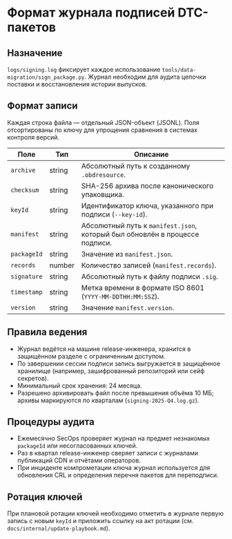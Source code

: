 # Формат журнала подписей DTC-пакетов

## Назначение
`logs/signing.log` фиксирует каждое использование `tools/data-migration/sign_package.py`. Журнал необходим для аудита цепочки поставки и восстановления истории выпусков.

## Формат записи
Каждая строка файла — отдельный JSON-объект (JSONL). Поля отсортированы по ключу для упрощения сравнения в системах контроля версий.

| Поле | Тип | Описание |
|------|-----|----------|
| `archive` | string | Абсолютный путь к созданному `.obdresource`.
| `checksum` | string | SHA-256 архива после канонического упаковщика.
| `keyId` | string | Идентификатор ключа, указанного при подписи (`--key-id`).
| `manifest` | string | Абсолютный путь к `manifest.json`, который был обновлён в процессе подписи.
| `packageId` | string | Значение из `manifest.json`.
| `records` | number | Количество записей (`manifest.records`).
| `signature` | string | Абсолютный путь к файлу подписи `.sig`.
| `timestamp` | string | Метка времени в формате ISO 8601 (`YYYY-MM-DDTHH:MM:SSZ`).
| `version` | string | Значение `manifest.version`.

## Правила ведения
- Журнал ведётся на машине release-инженера, хранится в защищённом разделе с ограниченным доступом.
- По завершении сессии подписи запись выгружается в защищённое хранилище (например, зашифрованный репозиторий или сейф секретов).
- Минимальный срок хранения: 24 месяца.
- Разрешено архивировать файл после превышения объёма 10 МБ; архивы маркируются по кварталам (`signing-2025-Q4.log.gz`).

## Процедуры аудита
- Ежемесячно SecOps проверяет журнал на предмет незнакомых `packageId` или несогласованных ключей.
- Раз в квартал release-инженер сверяет записи с журналами публикаций CDN и отчётами операторов.
- При инциденте компрометации ключа журнал используется для обновления CRL и определения перечня пакетов для переподписи.

## Ротация ключей
При плановой ротации ключей необходимо отметить в журнале первую запись с новым `keyId` и приложить ссылку на акт ротации (см. `docs/internal/update-playbook.md`).

